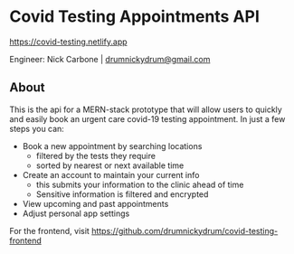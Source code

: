 # Covid Testing Appointments API
https://covid-testing.netlify.app

Engineer: Nick Carbone | drumnickydrum@gmail.com

## About

This is the api for a MERN-stack prototype that will allow users to quickly and easily book an urgent care covid-19 testing appointment. In just a few steps you can:

- Book a new appointment by searching locations
  - filtered by the tests they require
  - sorted by nearest or next available time
- Create an account to maintain your current info
  - this submits your information to the clinic ahead of time
  - Sensitive information is filtered and encrypted
- View upcoming and past appointments
- Adjust personal app settings

For the frontend, visit https://github.com/drumnickydrum/covid-testing-frontend
